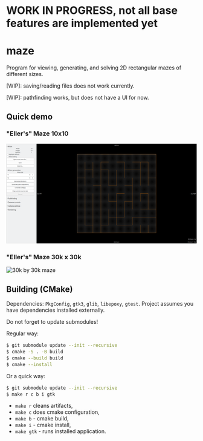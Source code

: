 # WORK IN PROGRESS, not all base features are implemented yet
# maze

Program for viewing, generating, and solving 2D rectangular mazes of different sizes.

[WIP]: saving/reading files does not work currently.

[WIP]: pathfinding works, but does not have a UI for now.

## Quick demo

### "Eller's" Maze 10x10

![10 by 10 maze](./images/10.png)

### "Eller's" Maze 30k x 30k

![30k by 30k maze](./images/30k.gif)

## Building (CMake)

Dependencies: `PkgConfig`, `gtk3`, `glib`, `libepoxy`, `gtest`.
Project assumes you have dependencies installed externally.

Do not forget to update submodules!

Regular way:
```bash
$ git submodule update --init --recursive
$ cmake -S . -B build
$ cmake --build build
$ cmake --install
```

Or a quick way:
```bash
$ git submodule update --init --recursive
$ make r c b i gtk
```
- `make r` cleans artifacts,
- `make c` does cmake configuration, 
- `make b` - cmake build, 
- `make i` - cmake install, 
- `make gtk` - runs installed application.

